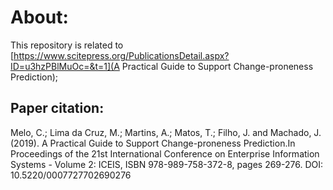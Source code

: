 # About:

This repository is related to [https://www.scitepress.org/PublicationsDetail.aspx?ID=u3hzPBlMuOc=&t=1](A Practical Guide to Support Change-proneness Prediction);



## Paper citation:

Melo, C.; Lima da Cruz, M.; Martins, A.; Matos, T.; Filho, J. and Machado, J. (2019). A Practical Guide to Support Change-proneness Prediction.In Proceedings of the 21st International Conference on Enterprise Information Systems - Volume 2: ICEIS, ISBN 978-989-758-372-8, pages 269-276. DOI: 10.5220/0007727702690276
